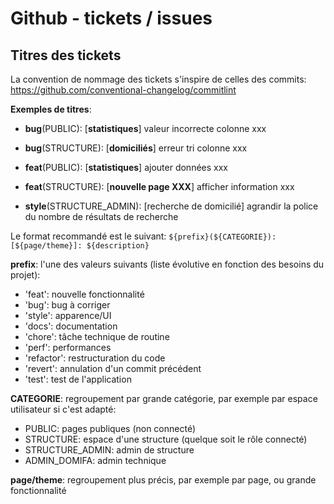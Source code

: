 # Github - tickets / issues

## Titres des tickets

La convention de nommage des tickets s'inspire de celles des commits: <https://github.com/conventional-changelog/commitlint>

__Exemples de titres__:

- __bug__(PUBLIC): [__statistiques__] valeur incorrecte colonne xxx
- __bug__(STRUCTURE): [__domiciliés__] erreur tri colonne xxx

- __feat__(PUBLIC): [__statistiques__] ajouter données xxx
- __feat__(STRUCTURE): [__nouvelle page XXX__] afficher information xxx

- __style__(STRUCTURE_ADMIN): [recherche de domicilié] agrandir la police du nombre de résultats de recherche

Le format recommandé est le suivant: `${prefix}(${CATEGORIE}): [${page/theme}]: ${description}`

__prefix__: l'une des valeurs suivants (liste évolutive en fonction des besoins du projet):

- 'feat': nouvelle fonctionnalité
- 'bug': bug à corriger
- 'style': apparence/UI
- 'docs': documentation
- 'chore': tâche technique de routine
- 'perf': performances
- 'refactor': restructuration du code
- 'revert': annulation d'un commit précédent
- 'test': test de l'application

__CATEGORIE__: regroupement par grande catégorie, par exemple par espace utilisateur si c'est adapté:

- PUBLIC: pages publiques (non connecté)
- STRUCTURE: espace d'une structure (quelque soit le rôle connecté)
- STRUCTURE_ADMIN: admin de structure
- ADMIN_DOMIFA: admin technique

__page/theme__: regroupement plus précis, par exemple par page, ou grande fonctionnalité
